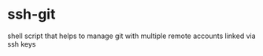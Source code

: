 # ssh-git
shell script that helps to manage git with multiple remote accounts linked via ssh keys  
